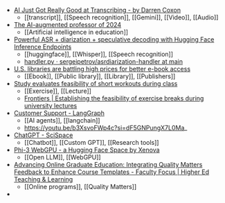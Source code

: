 - [AI Just Got Really Good at Transcribing - by Darren Coxon](https://darrencoxon.substack.com/p/ai-just-got-really-good-at-transcribing?r=j08mh&triedRedirect=true)
	- [[transcript]], [[Speech recognition]], [[Gemini]], [[Video]], [[Audio]]
- [The AI-augmented professor of 2024](https://www.insidehighered.com/opinion/blogs/online-trending-now/2024/05/08/ai-augmented-professor-2024?utm_source=Inside+Higher+Ed&utm_campaign=6915d8235e-DNU_2021_COPY_02&utm_medium=email&utm_term=0_1fcbc04421-6915d8235e-197822205&mc_cid=6915d8235e&mc_eid=6731fd9c03)
	- [[Artificial intelligence in education]]
- [Powerful ASR + diarization + speculative decoding with Hugging Face Inference Endpoints](https://huggingface.co/blog/asr-diarization)
	- [[huggingface]], [[Whisper]], [[Speech recognition]]
	- [handler.py · sergeipetrov/asrdiarization-handler at main](https://huggingface.co/sergeipetrov/asrdiarization-handler/blob/main/handler.py)
- [U.S. libraries are battling high prices for better e-book access](https://www.axios.com/2024/05/06/library-librarians-e-books-license-policies)
	- [[Ebook]], [[Public library]], [[Library]], [[Publishers]]
- [Study evaluates feasibility of short workouts during class](https://www.insidehighered.com/news/student-success/academic-life/2024/05/08/study-evaluates-feasibility-short-workouts-during?utm_source=Inside+Higher+Ed&utm_campaign=afe704b1f8-S2_DailyNews_COPY_01&utm_medium=email&utm_term=0_-284161f8c0-%5BLIST_EMAIL_ID%5D&mc_cid=afe704b1f8&mc_eid=6731fd9c03)
	- [[Exercise]], [[Lecture]]
	- [Frontiers | Establishing the feasibility of exercise breaks during university lectures](https://www.frontiersin.org/articles/10.3389/fspor.2024.1358564/full)
- [Customer Support - LangGraph](https://langchain-ai.github.io/langgraph/tutorials/customer-support/customer-support/)
	- [[AI agents]], [[langchain]]
	- https://youtu.be/b3XsvoFWp4c?si=dF5GNPungX7L0Ma_
- [ChatGPT - SciSpace](https://chatgpt.com/g/g-NgAcklHd8-scispace)
	- [[Chatbot]], [[Custom GPT]], [[Research tools]]
- [Phi-3 WebGPU - a Hugging Face Space by Xenova](https://huggingface.co/spaces/Xenova/experimental-phi3-webgpu)
	- [[Open LLM]], [[WebGPU]]
- [Advancing Online Graduate Education: Integrating Quality Matters Feedback to Enhance Course Templates - Faculty Focus | Higher Ed Teaching & Learning](https://www.facultyfocus.com/articles/course-design-ideas/advancing-online-graduate-education-integrating-quality-matters-feedback-to-enhance-course-templates/)
	- [[Online programs]], [[Quality Matters]]
-